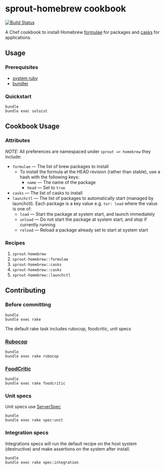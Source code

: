 # sprout-homebrew cookbook

[![Build Status](https://travis-ci.org/pivotal-sprout/sprout-homebrew.png?branch=master)](https://travis-ci.org/pivotal-sprout/sprout-homebrew)

A Chef cookbook to install Homebrew [formulae](https://github.com/mxcl/homebrew/tree/master/Library/Formula) for packages and [casks](https://github.com/caskroom/homebrew-cask/blob/master/USAGE.md) for applications.

## Usage

### Prerequisites

- [system ruby](.ruby-version)
- [bundler](http://bundler.io)

### Quickstart

```
bundle
bundle exec soloist
```

## Cookbook Usage

### Attributes


*NOTE:* All preferences are namespaced under `sprout => homebrew` they include:

* `formulae` &mdash; The list of brew packages to install
  - To install the formula at the HEAD revision (rather than stable), use a hash with the following keys:
    - `name` &mdash; The name of the package
    - `head` &mdash; Set to `true`
* `casks` &mdash; The list of casks to install
* `launchctl` &mdash; The list of packages to automatically start (managed by
   launchctl). Each package is a key value e.g. `tor: load` where the value is
   one of:
   - `load` &mdash; Start the package at system start, and launch immediately
   - `unload` &mdash; Do not start the package at system start, and stop if currently running
   - `reload` &mdash; Reload a package already set to start at system start

### Recipes

1. `sprout-homebrew`
1. `sprout-homebrew::formulae`
1. `sprout-homebrew::casks`
1. `sprout-homebrew::casks`
1. `sprout-homebrew::launchctl`

## Contributing

### Before committing

```
bundle
bundle exec rake
```

The default rake task includes rubocop, foodcritic, unit specs

### [Rubocop](https://github.com/bbatsov/rubocop)

```
bundle
bundle exec rake rubocop
```

### [FoodCritic](http://acrmp.github.io/foodcritic/)

```
bundle
bundle exec rake foodcritic
```

### Unit specs

Unit specs use [ServerSpec](http://serverspec.org/)

```
bundle
bundle exec rake spec:unit
```

### Integration specs

Integrations specs will run the default recipe on the host system (destructive) and make assertions on the system after
install.

```
bundle
bundle exec rake spec:integration
```

